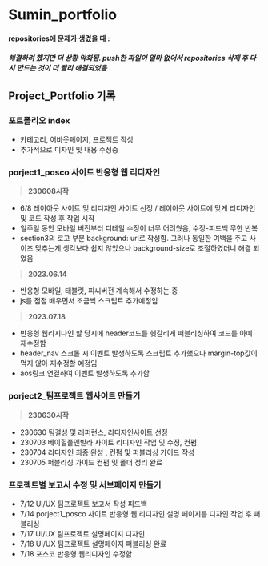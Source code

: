 # Sumin_portfolio
#### repositories에 문제가 생겼을 때 :
##### 해결하려 했지만 더 상황 악화됨. push한 파일이 얼마 없어서 repositories 삭제 후 다시 만드는 것이 더 빨리 해결되었음


## Project_Portfolio 기록


### 포트폴리오 index

- 카테고리, 어바웃페이지, 프로젝트 작성
- 추가적으로 디자인 및 내용 수정중

### porject1_posco 사이트 반응형 웹 리디자인
> **230608시작** 
 - 6/8 레이아웃 사이트 및 리디자인 사이트 선정 /  레이아웃 사이트에 맞게 리디자인 및 코드 작성 후 작업 시작
- 일주일 동안 모바일 버전부터 디테일  수정이 너무 어려웠음, 수정-피드백 무한 반복
- section3의 로고 부분 background: url로 작성함. 그러나 동일한 여백을 주고 사이즈 맞추는게 생각보다 쉽지 않았으나 background-size로 조절하였더니 해결 되었음

> **2023.06.14** 
-  반응형 모바일, 태블릿, 피씨버전 계속해서 수정하는 중
- js를 점점 배우면서 조금씩 스크립트 추가예정임

> **2023.07.18** 
- 반응형 웹리지다인 할 당시에 header코드를 헷갈리게 퍼블리싱하여 코드를 아예 재수정함
- header_nav 스크롤 시 이벤트 발생하도록 스크립트 추가했으나 margin-top값이 먹지 않아 재수정할 예정임
- aos링크 연결하여 이벤트 발생하도록 추가함

### porject2_팀프로젝트 웹사이트 만들기
> **230630시작** 

- 230630 팀결성 및 래퍼런스, 리디자인사이트 선정
- 230703 베이힐풀앤빌라 사이트 리디자인 작업 및 수정, 컨펌
- 230704 리디자인 최종 완성 , 컨펌 및 퍼블리싱 가이드 작성
- 230705 퍼블리싱 가이드 컨펌 및 폴더 정리 완료

### 프로젝트별 보고서 수정 및 서브페이지 만들기
- 7/12 UI/UX 팀프로젝트 보고서 작성 피드백
- 7/14 porject1_posco 사이트 반응형 웹 리디자인 설명 페이지를 디자인 작업 후 퍼블리싱
- 7/17 UI/UX 팀프로젝트 설명페이지 디자인
- 7/18 UI/UX 팀프로젝트 설명페이지 퍼블리싱 완료 
- 7/18 포스코 반응형 웹리디자인 수정함